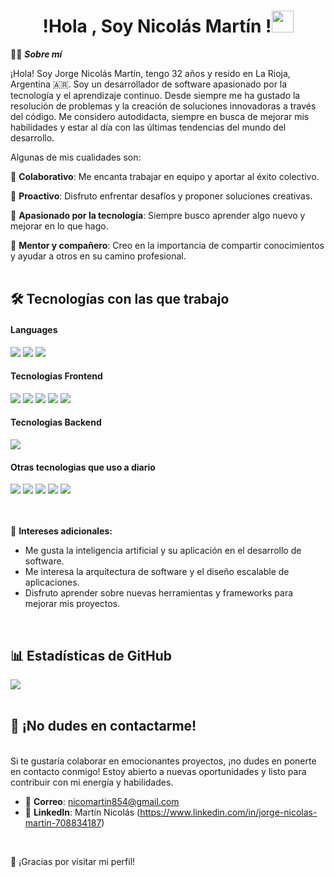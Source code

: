 <h1 align="center"><b>!Hola , Soy Nicolás Martín !</b><img src="https://media.giphy.com/media/hvRJCLFzcasrR4ia7z/giphy.gif" width="35"></h1>

👨‍🏫 **_Sobre mí_**

¡Hola! Soy Jorge Nicolás Martín, tengo 32 años y resido en La Rioja, Argentina 🇦🇷.
Soy un desarrollador de software apasionado por la tecnología y el aprendizaje continuo.
Desde siempre me ha gustado la resolución de problemas y la creación de soluciones innovadoras a través del código.
Me considero autodidacta, siempre en busca de mejorar mis habilidades y estar al día con las últimas tendencias del mundo del desarrollo.

Algunas de mis cualidades son:

🔹 **Colaborativo**: Me encanta trabajar en equipo y aportar al éxito colectivo.

🔹 **Proactivo**: Disfruto enfrentar desafíos y proponer soluciones creativas.

🔹 **Apasionado por la tecnología**: Siempre busco aprender algo nuevo y mejorar en lo que hago.

🔹 **Mentor y compañero**: Creo en la importancia de compartir conocimientos y ayudar a otros en su camino profesional.
  <br><br>

## 🛠️ Tecnologías con las que trabajo

<h4> Languages </h4>
<span> 
 <img src="https://img.shields.io/badge/JAVASCRIPT-f0da1d?style=for-the-badge&logo=JAVASCRIPT&logoColor=000000">
 <img src= "https://img.shields.io/badge/typescript-%23007ACC.svg?style=for-the-badge&logo=typescript&logoColor=white"> <img src="https://img.shields.io/badge/Java-ED8B00?style=for-the-badge&logo=java&logoColor=white">
</span>

<h4> Tecnologias Frontend</h4>
<span>
 <img src="https://img.shields.io/badge/HTML5-E34F26?style=for-the-badge&logo=html5&logoColor=white">
  <img src="https://img.shields.io/badge/CSS3-1572B6?style=for-the-badge&logo=css3&logoColor=white">
 <img src="https://img.shields.io/badge/react-27b7db?style=for-the-badge&logo=react&logoColor=white">
 <img src="https://img.shields.io/badge/tailwindcss-%230A0FFF?style=for-the-badge&logo=tailwindcss&logoColor=white">
 <img src="https://img.shields.io/badge/nextjs-00000F?style=for-the-badge&logo=nextjs&logoColor=white">
 
 </span>

<h4> Tecnologias Backend  </h4>
 <img src="https://img.shields.io/badge/SpringBoot-green?style=for-the-badge&logo=springboot&logoColor=white">

<h4> Otras tecnologias que uso a diario </h4>
<span>
  <img src="https://img.shields.io/badge/Git-F05032?style=for-the-badge&logo=git&logoColor=white">
   <img src="https://img.shields.io/badge/docker-%230A0FFF.svg?style=for-the-badge&logo=docker&logoColor=white">
   <img src="https://img.shields.io/badge/MySQL-00000F?style=for-the-badge&logo=mysql&logoColor=white">
  <img src="https://img.shields.io/badge/jira-%230A0FFF.svg?style=for-the-badge&logo=jira&logoColor=white">
  <img src="https://img.shields.io/badge/linux-294172?style=for-the-badge&logo=linux&logoColor=white">
</span>

<br><br>
📌 **Intereses adicionales:**

- Me gusta la inteligencia artificial y su aplicación en el desarrollo de software.
- Me interesa la arquitectura de software y el diseño escalable de aplicaciones.
- Disfruto aprender sobre nuevas herramientas y frameworks para mejorar mis proyectos.

<br>

<h2> 📊 Estadísticas de GitHub</h2>

[![](https://github-readme-stats.vercel.app/api?username=nicomartin8542&show_icons=true&theme=react&hide_border=true&locale=es)](https://github.com/nicomartin8542)
<br><br>

## 🤝 ¡No dudes en contactarme!

<br>
Si te gustaría colaborar en emocionantes proyectos, ¡no dudes en ponerte en contacto conmigo! Estoy abierto a nuevas oportunidades y listo para contribuir con mi energía y habilidades.

- 📧 **Correo**: nicomartin854@gmail.com
- 💼 **LinkedIn**: Martín Nicolás (https://www.linkedin.com/in/jorge-nicolas-martin-708834187)

<br>

🚀 ¡Gracias por visitar mi perfil!
